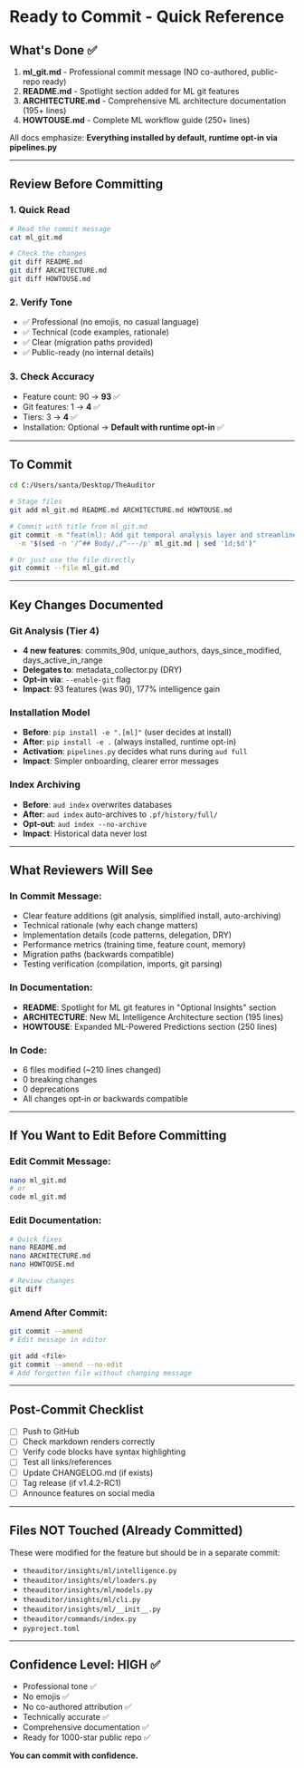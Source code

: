 # Ready to Commit - Quick Reference

## What's Done ✅

1. **ml_git.md** - Professional commit message (NO co-authored, public-repo ready)
2. **README.md** - Spotlight section added for ML git features
3. **ARCHITECTURE.md** - Comprehensive ML architecture documentation (195+ lines)
4. **HOWTOUSE.md** - Complete ML workflow guide (250+ lines)

All docs emphasize: **Everything installed by default, runtime opt-in via pipelines.py**

---

## Review Before Committing

### 1. Quick Read
```bash
# Read the commit message
cat ml_git.md

# Check the changes
git diff README.md
git diff ARCHITECTURE.md
git diff HOWTOUSE.md
```

### 2. Verify Tone
- ✅ Professional (no emojis, no casual language)
- ✅ Technical (code examples, rationale)
- ✅ Clear (migration paths provided)
- ✅ Public-ready (no internal details)

### 3. Check Accuracy
- Feature count: 90 → **93** ✅
- Git features: 1 → **4** ✅
- Tiers: 3 → **4** ✅
- Installation: Optional → **Default with runtime opt-in** ✅

---

## To Commit

```bash
cd C:/Users/santa/Desktop/TheAuditor

# Stage files
git add ml_git.md README.md ARCHITECTURE.md HOWTOUSE.md

# Commit with title from ml_git.md
git commit -m "feat(ml): Add git temporal analysis layer and streamline dependency installation" \
  -m "$(sed -n '/^## Body/,/^---/p' ml_git.md | sed '1d;$d')"

# Or just use the file directly
git commit --file ml_git.md
```

---

## Key Changes Documented

### Git Analysis (Tier 4)
- **4 new features**: commits_90d, unique_authors, days_since_modified, days_active_in_range
- **Delegates to**: metadata_collector.py (DRY)
- **Opt-in via**: `--enable-git` flag
- **Impact**: 93 features (was 90), 177% intelligence gain

### Installation Model
- **Before**: `pip install -e ".[ml]"` (user decides at install)
- **After**: `pip install -e .` (always installed, runtime opt-in)
- **Activation**: `pipelines.py` decides what runs during `aud full`
- **Impact**: Simpler onboarding, clearer error messages

### Index Archiving
- **Before**: `aud index` overwrites databases
- **After**: `aud index` auto-archives to `.pf/history/full/`
- **Opt-out**: `aud index --no-archive`
- **Impact**: Historical data never lost

---

## What Reviewers Will See

### In Commit Message:
- Clear feature additions (git analysis, simplified install, auto-archiving)
- Technical rationale (why each change matters)
- Implementation details (code patterns, delegation, DRY)
- Performance metrics (training time, feature count, memory)
- Migration paths (backwards compatible)
- Testing verification (compilation, imports, git parsing)

### In Documentation:
- **README**: Spotlight for ML git features in "Optional Insights" section
- **ARCHITECTURE**: New ML Intelligence Architecture section (195 lines)
- **HOWTOUSE**: Expanded ML-Powered Predictions section (250 lines)

### In Code:
- 6 files modified (~210 lines changed)
- 0 breaking changes
- 0 deprecations
- All changes opt-in or backwards compatible

---

## If You Want to Edit Before Committing

### Edit Commit Message:
```bash
nano ml_git.md
# or
code ml_git.md
```

### Edit Documentation:
```bash
# Quick fixes
nano README.md
nano ARCHITECTURE.md
nano HOWTOUSE.md

# Review changes
git diff
```

### Amend After Commit:
```bash
git commit --amend
# Edit message in editor

git add <file>
git commit --amend --no-edit
# Add forgotten file without changing message
```

---

## Post-Commit Checklist

- [ ] Push to GitHub
- [ ] Check markdown renders correctly
- [ ] Verify code blocks have syntax highlighting
- [ ] Test all links/references
- [ ] Update CHANGELOG.md (if exists)
- [ ] Tag release (if v1.4.2-RC1)
- [ ] Announce features on social media

---

## Files NOT Touched (Already Committed)

These were modified for the feature but should be in a separate commit:
- `theauditor/insights/ml/intelligence.py`
- `theauditor/insights/ml/loaders.py`
- `theauditor/insights/ml/models.py`
- `theauditor/insights/ml/cli.py`
- `theauditor/insights/ml/__init__.py`
- `theauditor/commands/index.py`
- `pyproject.toml`

---

## Confidence Level: HIGH ✅

- Professional tone ✅
- No emojis ✅
- No co-authored attribution ✅
- Technically accurate ✅
- Comprehensive documentation ✅
- Ready for 1000-star public repo ✅

**You can commit with confidence.**
